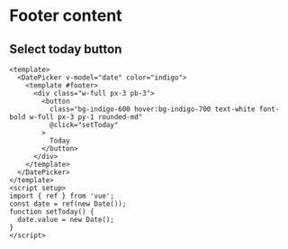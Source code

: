 # Footer content

## Select today button

<Example centered>
  <DateTodayButton />
</Example>

```vue
<template>
  <DatePicker v-model="date" color="indigo">
    <template #footer>
      <div class="w-full px-3 pb-3">
        <button
          class="bg-indigo-600 hover:bg-indigo-700 text-white font-bold w-full px-3 py-1 rounded-md"
          @click="setToday"
        >
          Today
        </button>
      </div>
    </template>
  </DatePicker>
</template>
<script setup>
import { ref } from 'vue';
const date = ref(new Date());
function setToday() {
  date.value = new Date();
}
</script>
```